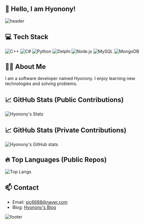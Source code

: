 ## 👋 Hello, I am Hyonony!

![header](https://capsule-render.vercel.app/api?type=waving&color=gradient&height=200&section=header&text=Welcome%20to%20Hyonony's%20GitHub!&fontSize=50&fontColor=ffffff&animation=fadeIn)

## 💻 Tech Stack
![C++](https://img.shields.io/badge/C++-00599C?style=for-the-badge&logo=cplusplus&logoColor=white)
![C#](https://img.shields.io/badge/C%23-239120?style=for-the-badge&logo=csharp&logoColor=white)
![Python](https://img.shields.io/badge/Python-3776AB?style=for-the-badge&logo=python&logoColor=white)
![Delphi](https://img.shields.io/badge/Delphi-B22222?style=for-the-badge&logo=delphi&logoColor=white)
![Node.js](https://img.shields.io/badge/Node.js-339933?style=for-the-badge&logo=node.js&logoColor=white)
![MySQL](https://img.shields.io/badge/MySQL-4479A1?style=for-the-badge&logo=mysql&logoColor=white)
![MongoDB](https://img.shields.io/badge/MongoDB-47A248?style=for-the-badge&logo=mongodb&logoColor=white)

## 🧑‍💻 About Me
I am a software developer named Hyonony. I enjoy learning new technologies and solving problems.

## 📈 GitHub Stats (Public Contributions)
![Hyonony's Stats](https://github-readme-stats.vercel.app/api?username=Hyonony&show_icons=true&count_private=true&theme=radical)

## 📈 GitHub Stats (Private Contributions)
![Hyonony's GitHub stats](https://github-readme-stats.vercel.app/api?username=Hyonony&count_private=true)

## 🔥 Top Languages (Public Repos)
![Top Langs](https://github-readme-stats.vercel.app/api/top-langs/?username=Hyonony&layout=compact&count_private=true)

## 📫 Contact
- Email: [sic6688@naver.com](mailto:sic6688@naver.com)
- Blog: [Hyonony's Blog](https://blog.naver.com/sic6688)

![footer](https://capsule-render.vercel.app/api?type=waving&color=gradient&height=100&section=footer&text=&fontSize=30&fontColor=ffffff&animation=fadeIn)
